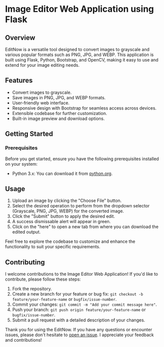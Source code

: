 # Image Editor Web Application using Flask

## Overview

EditNow is a versatile tool designed to convert images to grayscale and various popular formats such as PNG, JPG, and WEBP. This application is built using Flask, Python, Bootstrap, and OpenCV, making it easy to use and extend for your image editing needs.

## Features

- Convert images to grayscale.
- Save images in PNG, JPG, and WEBP formats.
- User-friendly web interface.
- Responsive design with Bootstrap for seamless access across devices.
- Extensible codebase for further customization.
- Built-in image preview and download options.


## Getting Started

### Prerequisites

Before you get started, ensure you have the following prerequisites installed on your system:

- Python 3.x: You can download it from [python.org](https://www.python.org/downloads/).


## Usage

1. Upload an image by clicking the "Choose File" button.
2. Select the desired operation to perform from the dropdown selector (Grayscale, PNG, JPG, WEBP) for the converted image.
3. Click the "Submit" button to apply the desired edit.
4. A success dismissable alert will appear in green.
5. Click on the "here" to open a new tab from where you can download the edited output.

Feel free to explore the codebase to customize and enhance the functionality to suit your specific requirements.

## Contributing

I welcome contributions to the Image Editor Web Application! If you'd like to contribute, please follow these steps:

1. Fork the repository.
2. Create a new branch for your feature or bug fix: `git checkout -b feature/your-feature-name` or `bugfix/issue-number`.
3. Commit your changes: `git commit -m "Add your commit message here"`.
4. Push your branch: `git push origin feature/your-feature-name` or `bugfix/issue-number`.
5. Submit a pull request with a detailed description of your changes.

Thank you for using the EditNow. If you have any questions or encounter issues, please don't hesitate to [open an issue](https://github.com/raksha-rane/EditNow-an-image-editor-web-app/issues). I appreciate your feedback and contributions!
